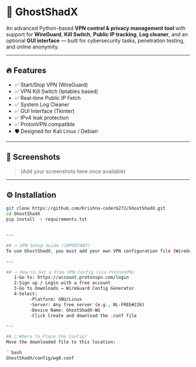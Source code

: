 # 👻 GhostShadX

An advanced Python-based **VPN control & privacy management tool** with support for **WireGuard**, **Kill Switch**, **Public IP tracking**, **Log cleaner**, and an optional **GUI interface** — built for cybersecurity tasks, penetration testing, and online anonymity.

---

## 🔥 Features

- ✅ Start/Stop VPN (WireGuard)
- ✅ VPN Kill Switch (Iptables based)
- ✅ Real-time Public IP Fetch
- ✅ System Log Cleaner
- ✅ GUI Interface (Tkinter)
- ✅ IPv4 leak protection
- ✅ ProtonVPN compatible
- 🛡️ Designed for Kali Linux / Debian

---

## 📸 Screenshots

> (Add your screenshots here once available)





---

## ⚙️ Installation

```bash
git clone https://github.com/Krishna-coder6272/GhostShadX.git
cd GhostShadX
pip install -r requirements.txt


---

## 🔥 VPN Setup Guide (IMPORTANT)
To use GhostShadX, you must add your own VPN configuration file (WireGuard). It will not work out of the box unless you do this setup.

---

## ✅ How to Get a Free VPN Config (via ProtonVPN)
   1-Go to: https://account.protonvpn.com/login
   2-Sign up / Login with a free account
   3-Go to Downloads → WireGuard Config Generator
   4-Select:
         -Platform: GNU/Linux
         -Server: Any free server (e.g., NL-FREE#226)
         -Device Name: GhostShadX-WG
         -Click Create and download the .conf file

---

## 📂 Where to Place the Config?
Move the downloaded file to this location:

``bash
GhostShadX/config/wg0.conf
